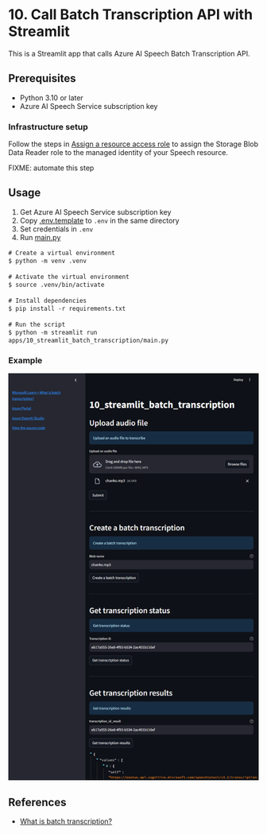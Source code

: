# 10. Call Batch Transcription API with Streamlit

This is a Streamlit app that calls Azure AI Speech Batch Transcription API.

## Prerequisites

- Python 3.10 or later
- Azure AI Speech Service subscription key

### Infrastructure setup

Follow the steps in [Assign a resource access role](https://learn.microsoft.com/azure/ai-services/speech-service/batch-transcription-audio-data?tabs=portal#assign-resource-access-role) to assign the Storage Blob Data Reader role to the managed identity of your Speech resource.

FIXME: automate this step

## Usage

1. Get Azure AI Speech Service subscription key
1. Copy [.env.template](../../.env.template) to `.env` in the same directory
1. Set credentials in `.env`
1. Run [main.py](./main.py)

```shell
# Create a virtual environment
$ python -m venv .venv

# Activate the virtual environment
$ source .venv/bin/activate

# Install dependencies
$ pip install -r requirements.txt

# Run the script
$ python -m streamlit run apps/10_streamlit_batch_transcription/main.py
```

### Example

![Streamlit](../images/10_streamlit_batch_transcription.main.png)

## References

- [What is batch transcription?](https://learn.microsoft.com/azure/ai-services/speech-service/batch-transcription)
